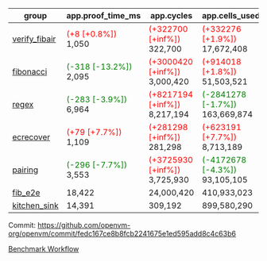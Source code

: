 | group | app.proof_time_ms | app.cycles | app.cells_used | leaf.proof_time_ms | leaf.cycles | leaf.cells_used |
| -- | -- | -- | -- | -- | -- | -- |
| [verify_fibair](https://github.com/openvm-org/openvm/blob/benchmark-results/benchmarks-pr/1567/verify_fibair-fedc167ce8b8fcb2241675e1ed595add8c4c63b6.md) |<span style='color: red'>(+8 [+0.8%])</span> 1,050 | <span style='color: red'>(+322700 [+inf%])</span> 322,700 | <span style='color: red'>(+332276 [+1.9%])</span> 17,672,408 |- | - | - |
| [fibonacci](https://github.com/openvm-org/openvm/blob/benchmark-results/benchmarks-pr/1567/fibonacci-fedc167ce8b8fcb2241675e1ed595add8c4c63b6.md) |<span style='color: green'>(-318 [-13.2%])</span> 2,095 | <span style='color: red'>(+3000420 [+inf%])</span> 3,000,420 | <span style='color: red'>(+914018 [+1.8%])</span> 51,503,521 |<span style='color: green'>(-191 [-6.1%])</span> 2,917 | <span style='color: red'>(+1247916 [+inf%])</span> 1,247,916 | <span style='color: red'>(+789610 [+1.1%])</span> 70,624,288 |
| [regex](https://github.com/openvm-org/openvm/blob/benchmark-results/benchmarks-pr/1567/regex-fedc167ce8b8fcb2241675e1ed595add8c4c63b6.md) |<span style='color: green'>(-283 [-3.9%])</span> 6,964 | <span style='color: red'>(+8217194 [+inf%])</span> 8,217,194 | <span style='color: green'>(-2841278 [-1.7%])</span> 163,669,874 |<span style='color: green'>(-3899 [-31.0%])</span> 8,666 | <span style='color: red'>(+3326472 [+inf%])</span> 3,326,472 | <span style='color: green'>(-69539730 [-22.9%])</span> 234,116,296 |
| [ecrecover](https://github.com/openvm-org/openvm/blob/benchmark-results/benchmarks-pr/1567/ecrecover-fedc167ce8b8fcb2241675e1ed595add8c4c63b6.md) |<span style='color: red'>(+79 [+7.7%])</span> 1,109 | <span style='color: red'>(+281298 [+inf%])</span> 281,298 | <span style='color: red'>(+623191 [+7.7%])</span> 8,713,189 |<span style='color: green'>(-1104 [-10.5%])</span> 9,400 | <span style='color: red'>(+2934881 [+inf%])</span> 2,934,881 | <span style='color: red'>(+1572780 [+0.6%])</span> 246,667,132 |
| [pairing](https://github.com/openvm-org/openvm/blob/benchmark-results/benchmarks-pr/1567/pairing-fedc167ce8b8fcb2241675e1ed595add8c4c63b6.md) |<span style='color: green'>(-296 [-7.7%])</span> 3,553 | <span style='color: red'>(+3725930 [+inf%])</span> 3,725,930 | <span style='color: green'>(-4172678 [-4.3%])</span> 93,105,105 |<span style='color: green'>(-3489 [-45.3%])</span> 4,207 | <span style='color: red'>(+2010348 [+inf%])</span> 2,010,348 | <span style='color: green'>(-66695221 [-32.5%])</span> 138,830,113 |
| [fib_e2e](https://github.com/openvm-org/openvm/blob/benchmark-results/benchmarks-pr/1567/fib_e2e-fedc167ce8b8fcb2241675e1ed595add8c4c63b6.md) | 18,422 |  24,000,420 |  410,933,023 | 15,542 |  7,462,462 |  435,493,767 |
| [kitchen_sink](https://github.com/openvm-org/openvm/blob/benchmark-results/benchmarks-pr/1567/kitchen_sink-fedc167ce8b8fcb2241675e1ed595add8c4c63b6.md) | 14,391 |  309,192 |  899,580,290 | 21,506 |  7,952,536 |  748,994,754 |


Commit: https://github.com/openvm-org/openvm/commit/fedc167ce8b8fcb2241675e1ed595add8c4c63b6

[Benchmark Workflow](https://github.com/openvm-org/openvm/actions/runs/16757381692)
